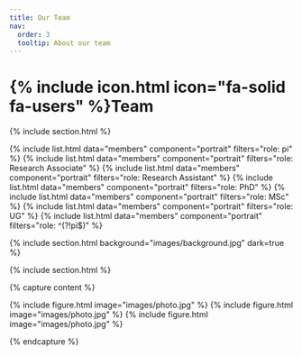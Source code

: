 ```yaml
---
title: Our Team
nav:
  order: 3
  tooltip: About our team
---
```


# {% include icon.html icon="fa-solid fa-users" %}Team



{% include section.html %}

{% include list.html data="members" component="portrait" filters="role: pi" %}
{% include list.html data="members" component="portrait" filters="role: Research Associate" %}
{% include list.html data="members" component="portrait" filters="role: Research Assistant" %}
{% include list.html data="members" component="portrait" filters="role: PhD" %}
{% include list.html data="members" component="portrait" filters="role: MSc" %}
{% include list.html data="members" component="portrait" filters="role: UG" %}
{% include list.html data="members" component="portrait" filters="role: ^(?!pi$)" %}

{% include section.html background="images/background.jpg" dark=true %}


{% include section.html %}

{% capture content %}

{% include figure.html image="images/photo.jpg" %}
{% include figure.html image="images/photo.jpg" %}
{% include figure.html image="images/photo.jpg" %}

{% endcapture %}


